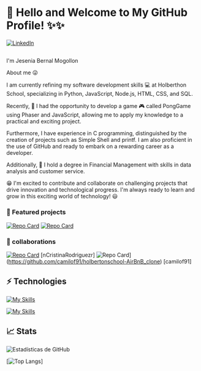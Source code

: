 # 👋 Hello and Welcome to My GitHub Profile! ✨✨

[![LinkedIn](https://img.shields.io/badge/LinkedIn-0077B5?style=for-the-badge&logo=linkedin&logoColor=white)](https://www.linkedin.com/in/jesenia-bernal-mogollon-9b70b7169?utm_source=share&utm_campaign=share_via&utm_content=profile&utm_medium=android_app)

##  
I'm Jesenia Bernal Mogollon

About me 😜

I am currently refining my software development skills 💻 at Holberthon School, specializing in Python, JavaScript, Node.js, HTML, CSS, and SQL.

Recently, 🎲 I had the opportunity to develop a game 🎮 called PongGame using Phaser and JavaScript, allowing me to apply my knowledge to a practical and exciting project.

Furthermore, I have experience in C programming, distinguished by the creation of projects such as Simple Shell and printf. I am also proficient in the use of GitHub and ready to embark on a rewarding career as a developer.

Additionally, 💼 I hold a degree in Financial Management with skills in data analysis and customer service.

😁 I'm excited to contribute and collaborate on challenging projects that drive innovation and technological progress. I'm always ready to learn and grow in this exciting world of technology! 😃

###  🚨 Featured projects

[![Repo Card](https://github-readme-stats.vercel.app/api/pin/?username=JBMjese&repo=holbertonschool-printf&theme=tokyonight)](https://github.com/JBMjese/holbertonschool-printf)
[![Repo Card](https://github-readme-stats.vercel.app/api/pin/?username=JBMjese&repo=PongGame&theme=tokyonight)](https://github.com/JBMjese/PongGame)


###  🔷 collaborations

[![Repo Card](https://github-readme-stats.vercel.app/api/pin/?username=nCristinaRodriguezr&repo=holbertonschool-simple_shell&theme=tokyonight)](https://github.com/nCristinaRodriguezr/holbertonschool-simple_shell) [nCristinaRodriguezr] ![Repo Card](https://github-readme-stats.vercel.app/api/pin/?username=camilof91&repo=holbertonschool-AirBnB_clone&theme=tokyonight)](https://github.com/camilof91/holbertonschool-AirBnB_clone) [camilof91]


## ⚡ Technologies

[![My Skills](https://skillicons.dev/icons?i=c,py,js,html,css,mysql)](https://skillicons.dev)

[![My Skills](https://skillicons.dev/icons?i=github,vscode)](https://skillicons.dev)


##  📈 Stats

![Estadísticas de GitHub](https://github-readme-stats.vercel.app/api?username=JBMjese&show_icons=true&theme=tokyonight)


[![Top Langs](https://github-readme-stats.vercel.app/api/top-langs/?username=JBMjese&layout=pie&theme=tokyonight)]












